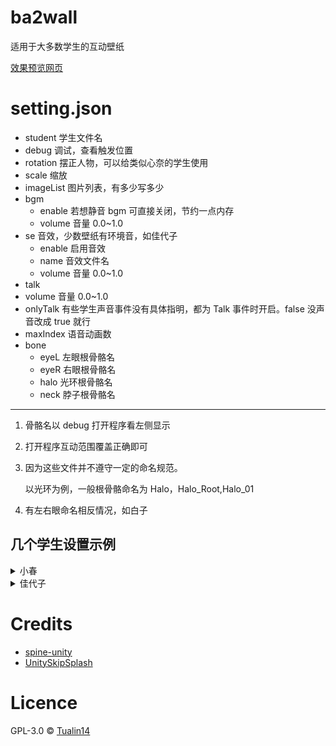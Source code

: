 # ba2wall

适用于大多数学生的互动壁纸

[效果预览网页](https://github.com/Tualin14/ba2wall_Demo)

# setting.json

- student 学生文件名
- debug 调试，查看触发位置
- rotation 摆正人物，可以给类似心奈的学生使用
- scale 缩放
- imageList 图片列表，有多少写多少
- bgm
  - enable 若想静音 bgm 可直接关闭，节约一点内存
  - volume 音量 0.0~1.0
- se 音效，少数壁纸有环境音，如佳代子
  - enable 启用音效
  - name 音效文件名
  - volume 音量 0.0~1.0
- talk
- volume 音量 0.0~1.0
- onlyTalk 有些学生声音事件没有具体指明，都为 Talk 事件时开启。false 没声音改成 true 就行
- maxIndex 语音动画数
- bone
  - eyeL 左眼根骨骼名
  - eyeR 右眼根骨骼名
  - halo 光环根骨骼名
  - neck 脖子根骨骼名

---

1. 骨骼名以 debug 打开程序看左侧显示
2. 打开程序互动范围覆盖正确即可
3. 因为这些文件并不遵守一定的命名规范。

   以光环为例，一般根骨骼命名为 Halo，Halo_Root,Halo_01

4. 有左右眼命名相反情况，如白子

## 几个学生设置示例

<details>
<summary>小春</summary>
<pre>
```json
{
    "student": "Koharu_home",
    "debug": false,
    "rotation":true,
    "scale":1,
    "imageList": [
        "Koharu_home",
        "Koharu_home2"
    ],
    "bgm": {
        "enable": true,
        "volume": 0.2
    },
    "talk": {
        "volume": 1,
        "onlyTalk": true,
        "maxIndex": 5
    },
    "bone": {
        "eyeL": "L_Eye_1_01",
        "eyeR": "R_Eye_1_01",
        "halo": "Halo_Root",
        "neck": "Neck_01"
    }
}
```</pre>
</details>

<details>
<summary>佳代子</summary>
<pre>
```json
{
    "student": "Kayoko_home",
    "debug": false,
    "rotation": false,
    "scale": 1,
    "imageList": [
        "Kayoko_home",
        "Kayoko_home2"
    ],
    "bgm": {
        "enable": true,
        "volume": 0.2
    },
    "se": {
        "enable": true,
        "name": "Rain.wav",
        "volume": 0.4
    },
    "talk": {
        "volume": 1,
        "onlyTalk": true,
        "maxIndex": 5
    },
    "bone": {
        "eyeL": "L_Eye_01",
        "eyeR": "R_Eye_01",
        "halo": "Halo_Root",
        "neck": "Neck"
    }
}
```</pre>
</details>

# Credits

- [spine-unity](http://zh.esotericsoftware.com/spine-unity)
- [UnitySkipSplash](https://github.com/psygames/UnitySkipSplash)

# Licence

GPL-3.0 © [Tualin14](https://github.com/Tualin14/ba2wall)
